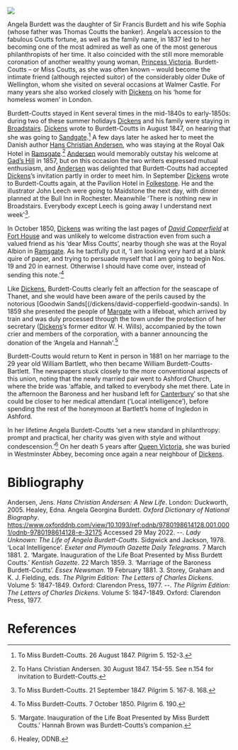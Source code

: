 <a href="https://juncture-digital.org"><img src="https://juncture-digital.org/images/ve-button.png"></a>

<param ve-config
    title="Angela Burdett-Coutts, 1814-1906"
    author="Carolyn Oulton"
    banner="https://upload.wikimedia.org/wikipedia/commons/f/fc/Burdett-Coutts_sundial_mosaics_-_geograph.org.uk_-_475598.jpg"
    layout="vtl">
<param ve-entity title="Angela Burdett-Coutts" eid="Q137680" aliases="Angela Burdett|Angela|Burdett-Coutts|Miss Coutts|Baroness">
<param ve-entity title="Sir Francis Burdett" eid="Q334207">
<param ve-entity title="Sophia" eid="Q26921368">
<param ve-entity title="Thomas Coutts" eid="Q7788650">
<param ve-entity title="1837" eid="Q7608">
<param ve-entity title="Princess Victoria" eid="Q9439" aliases="Queen Victoria">
<param ve-entity title="Duke of Wellington" eid="Q131691">
<param ve-entity title="Dickens" eid="Q5686">
<param ve-entity title="Walmer Castle" eid="Q2543161">
<param ve-entity title="London" eid="Q84">
<param ve-entity title="Kent" eid="Q23298">
<param ve-entity title="mid-1840s" eid="Q38324">
<param ve-entity title="early-1850s" eid="Q40927">
<param ve-entity title="Broadstairs" eid="Q922739">
<param ve-entity title="1847" eid="Q7644">
<param ve-entity title="Sandgate" eid="Q1000312">
<param ve-entity title="Hans Christian Andersen" eid="Q5673" aliases="Andersen">
<param ve-entity title="Ramsgate" eid="Q736439">
<param ve-entity title="Gad's Hill" eid="Q5516441">
<param ve-entity title="1857" eid="Q7680">
<param ve-entity title="Folkestone" eid="Q375314">
<param ve-entity title="John Leech" eid="Q1374807" aliases="Leech">
<param ve-entity title="Maidstone" eid="Q213180">
<param ve-entity title="Rochester" eid="Q507517">
<param ve-entity title="1850" eid="Q7653">
<param ve-entity title="David Copperfield" eid="Q189811" aliases="">
<param ve-entity title="Fort House" eid="Q4925737" aliases="">
<param ve-entity title="Ramsgate" eid="Q736439" aliases="">
<param ve-entity title="Thanet" eid="Q1752642" aliases="">
<param ve-entity title="Goodwin Sands" eid="Q1494482" aliases="">
<param ve-entity title="1859" eid="Q7687" aliases="">
<param ve-entity title="Margate" eid="Q618045" aliases="">
<param ve-entity title="W. H. Wills" eid="Q15092885" aliases="">
<param ve-entity title="1881" eid="Q7808" aliases="">
<param ve-entity title="William Bartlett" eid="Q8006140" aliases="William Burdett-Coutts-Bartlett|Bartlett">
<param ve-entity title="Canterbury" eid="Q29303" aliases="">
<param ve-entity title="Ashford" eid="Q725261" aliases="">
<param ve-entity title="Westminster Abbey" eid="Q5933" aliases="">

Angela Burdett was the daughter of Sir Francis Burdett and his wife Sophia (whose father was Thomas Coutts the banker). Angela’s accession to the fabulous Coutts fortune, as well as the family name, in 1837 led to her becoming one of the most admired as well as one of the most generous philanthropists of her time. It also coincided with the still more memorable coronation of another wealthy young woman, [Princess Victoria](/19c/19c-victoria-biography). Burdett-Coutts – or Miss Coutts, as she was often known – would become the intimate friend (although rejected suitor) of the considerably older Duke of Wellington, whom she visited on several occasions at Walmer Castle. For many years she also worked closely with [Dickens](/dickens) on his ‘home for homeless women’ in London.

Burdett-Coutts stayed in Kent several times in the mid-1840s to early-1850s: during two of these summer holidays [Dickens](/dickens) and his family were staying in [Broadstairs](/dickens/dickens-broadstairs). [Dickens](/dickens) wrote to Burdett-Coutts in August 1847, on hearing that she was going to [Sandgate](/placesqz/sandgate-overview).[^ref1] A few days later he asked her to meet the Danish author [Hans Christian Andersen](/19c/19c-christian-andersen), who was staying at the Royal Oak Hotel in [Ramsgate](/dickens/19c-ramsgate).[^ref2] [Andersen](/19c/19c-christian-andersen) would memorably outstay his welcome at [Gad’s Hill](/dickens/dickens-gads-hill) in 1857, but on this occasion the two writers expressed mutual enthusiasm, and [Andersen](/19c/19c-christian-andersen) was delighted that Burdett-Coutts had accepted [Dickens](/dickens)’s  invitation partly in order to meet him. In September [Dickens](/dickens) wrote to Burdett-Coutts again, at the Pavilion Hotel in [Folkestone](/19c/19c-folkestone). He and the illustrator John Leech were going to Maidstone the next day, with dinner planned at the Bull Inn in Rochester. Meanwhile 'There is nothing new in Broadstairs. Everybody except Leech is going away I understand next week'[^ref3].

In October 1850, [Dickens](/dickens) was writing the last pages of [_David Copperfield_](/dickens/david-copperfield-curated-walk)  at [Fort House](/dickens/dickens-fort-house) and was unlikely to welcome distraction even from such a valued friend as his ‘dear Miss Coutts’, nearby though she was at the Royal Albion in [Ramsgate](/dickens/19c-ramsgate). As he tactfully put it, ‘I am looking very hard at a blank quire of paper, and trying to persuade myself that I am going to begin Nos. 19 and 20 in earnest. Otherwise I should have come over, instead of sending this note.’[^ref4]

Like [Dickens](/dickens), Burdett-Coutts clearly felt an affection for the seascape of Thanet, and she would have been aware of the perils caused by the notorious [Goodwin Sands[(/dickens/david-copperfield-goodwin-sands). In 1859 she presented the people of [Margate](/19c/19c-margate) with a lifeboat, which arrived by train and was duly processed through the town under the protection of her secretary ([Dickens](/dickens)’s former editor W. H. Wills), accompanied by the town crier and members of the corporation, with a banner announcing the donation of the ‘Angela and Hannah'.[^ref5]

Burdett-Coutts would return to Kent in person in 1881 on her marriage to the 29 year old William Bartlett, who then became William Burdett-Coutts-Bartlett. The newspapers stuck closely to the more conventional aspects of this union, noting that the newly married pair went to Ashford Church, where the bride was ‘affable, and talked to everybody she met there. Late in the afternoon the Baroness and her husband left for [Canterbury](/19c/19c-canterbury)’ so that she could be closer to her medical attendant (‘Local intelligence’), before spending the rest of the honeymoon at Bartlett’s home of Ingledon in Ashford.

In her lifetime Angela Burdett-Coutts ‘set a new standard in philanthropy: prompt and practical, her charity was given with style and without condescension.’[^ref6] On her death 5 years after [Queen Victoria](/19c/19c-victoria-biography), she was buried in Westminster Abbey, becoming once again a near neighbour of [Dickens](/dickens).

# Bibliography
Andersen, Jens. _Hans Christian Andersen: A New Life_. London: Duckworth, 2005.
Healey, Edna. Angela Georgina Burdett. _Oxford Dictionary of National Biography_. https://www.oxforddnb.com/view/10.1093/ref:odnb/9780198614128.001.0001/odnb-9780198614128-e-32175  Accessed 29 May 2022.
--. _Lady Unknown: The Life of Angela Burdett-Coutts_. Sidgwick and Jackson, 1978.
‘Local Intelligence’. _Exeter and Plymouth Gazette Daily Telegrams_. 7 March 1881. 2.
‘Margate. Inauguration of the Life Boat Presented by Miss Burdett Coutts.’ _Kentish Gazette_. 22 March 1859. 3.
‘Marriage of the Baroness Burdett-Coutts’. _Essex Newsman_. 19 February 1881. 3.
Storey, Graham and K. J. Fielding, eds. _The Pilgrim Edition: The Letters of Charles Dickens._ Volume 5: 1847-1849. Oxford: Clarendon Press, 1977.
--. _The Pilgrim Edition: The Letters of Charles Dickens_. Volume 5: 1847-1849. Oxford: Clarendon Press, 1977.

# References
[^ref1]: To Miss Burdett-Coutts. 26 August 1847. Pilgrim 5. 152-3.
[^ref2]: To Hans Christian Andersen. 30 August 1847. 154-55. See n.154 for invitation to Burdett-Coutts.
[^ref3]: To Miss Burdett-Coutts. 21 September 1847. Pilgrim 5. 167-8. 168.
[^ref4]: To Miss Burdett-Coutts. 7 October 1850. Pilgrim 6. 190.
[^ref5]: ‘Margate. Inauguration of the Life Boat Presented by Miss Burdett Coutts.’ Hannah Brown was Burdett-Coutts’s companion.
[^ref6]: Healey, ODNB.
